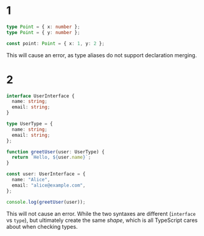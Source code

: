 # 1

```ts
type Point = { x: number };
type Point = { y: number };

const point: Point = { x: 1, y: 2 };
```

This will cause an error, as type aliases do not support declaration merging.

# 2

```ts
interface UserInterface {
  name: string;
  email: string;
}

type UserType = {
  name: string;
  email: string;
};

function greetUser(user: UserType) {
  return `Hello, ${user.name}`;
}

const user: UserInterface = {
  name: "Alice",
  email: "alice@example.com",
};

console.log(greetUser(user));
```

This will not cause an error. While the two syntaxes are different (`interface` vs `type`), but ultimately create the same *shape*, which is all TypeScript cares about when checking types.